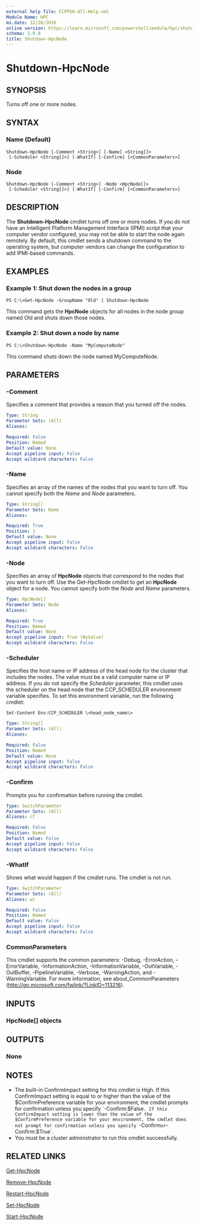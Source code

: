 ```yaml
---
external help file: CCPPSH.dll-Help.xml
Module Name: HPC
ms.date: 12/20/2016
online version: https://learn.microsoft.com/powershell/module/hpc/shutdown-hpcnode?view=windowsserver2012r2-ps&wt.mc_id=ps-gethelp
schema: 2.0.0
title: Shutdown-HpcNode
---
```


# Shutdown-HpcNode

## SYNOPSIS
Turns off one or more nodes.

## SYNTAX

### Name (Default)
```
Shutdown-HpcNode [-Comment <String>] [-Name] <String[]>
 [-Scheduler <String[]>] [-WhatIf] [-Confirm] [<CommonParameters>]
```

### Node
```
Shutdown-HpcNode [-Comment <String>] -Node <HpcNode[]>
 [-Scheduler <String[]>] [-WhatIf] [-Confirm] [<CommonParameters>]
```

## DESCRIPTION
The **Shutdown-HpcNode** cmdlet turns off one or more nodes.
If you do not have an Intelligent Platform Management Interface (IPMI) script that your computer vendor configured, you may not be able to start the node again remotely.
By default, this cmdlet sends a shutdown command to the operating system, but computer vendors can change the configuration to add IPMI-based commands.

## EXAMPLES

### Example 1: Shut down the nodes in a group
```
PS C:\>Get-HpcNode -GroupName "Old" | Shutdown-HpcNode
```

This command gets the **HpcNode** objects for all nodes in the node group named Old and shuts down those nodes.

### Example 2: Shut down a node by name
```
PS C:\>Shutdown-HpcNode -Name "MyComputeNode"
```

This command shuts down the node named MyComputeNode.

## PARAMETERS

### -Comment
Specifies a comment that provides a reason that you turned off the nodes.

```yaml
Type: String
Parameter Sets: (All)
Aliases:

Required: False
Position: Named
Default value: None
Accept pipeline input: False
Accept wildcard characters: False
```

### -Name
Specifies an array of the names of the nodes that you want to turn off.
You cannot specify both the *Name* and *Node* parameters.

```yaml
Type: String[]
Parameter Sets: Name
Aliases:

Required: True
Position: 1
Default value: None
Accept pipeline input: False
Accept wildcard characters: False
```

### -Node
Specifies an array  of **HpcNode** objects that correspond to the nodes that you want to turn off.
Use the Get-HpcNode cmdlet to get an **HpcNode** object for a node.
You cannot specify both the *Node* and *Name* parameters.

```yaml
Type: HpcNode[]
Parameter Sets: Node
Aliases:

Required: True
Position: Named
Default value: None
Accept pipeline input: True (ByValue)
Accept wildcard characters: False
```

### -Scheduler
Specifies the host name or IP address of the head node for the cluster that includes the nodes.
The value must be a valid computer name or IP address.
If you do not specify the *Scheduler* parameter, this cmdlet uses the scheduler on the head node that the CCP_SCHEDULER environment variable specifies.
To set this environment variable, run the following cmdlet:

`Set-Content Env:CCP_SCHEDULER \<head_node_name\>`

```yaml
Type: String[]
Parameter Sets: (All)
Aliases:

Required: False
Position: Named
Default value: None
Accept pipeline input: False
Accept wildcard characters: False
```

### -Confirm
Prompts you for confirmation before running the cmdlet.

```yaml
Type: SwitchParameter
Parameter Sets: (All)
Aliases: cf

Required: False
Position: Named
Default value: False
Accept pipeline input: False
Accept wildcard characters: False
```

### -WhatIf
Shows what would happen if the cmdlet runs.
The cmdlet is not run.

```yaml
Type: SwitchParameter
Parameter Sets: (All)
Aliases: wi

Required: False
Position: Named
Default value: False
Accept pipeline input: False
Accept wildcard characters: False
```

### CommonParameters
This cmdlet supports the common parameters: -Debug, -ErrorAction, -ErrorVariable, -InformationAction, -InformationVariable, -OutVariable, -OutBuffer, -PipelineVariable, -Verbose, -WarningAction, and -WarningVariable. For more information, see about_CommonParameters (http://go.microsoft.com/fwlink/?LinkID=113216).

## INPUTS

### HpcNode[] objects

## OUTPUTS

### None

## NOTES
* The built-in ConfirmImpact setting for this cmdlet is High. If this ConfirmImpact setting is equal to or higher than the value of the $ConfirmPreference variable for your environment, the cmdlet prompts for confirmation unless you specify `-Confirm:$False`. If this ConfirmImpact setting is lower than the value of the $ConfirmPreference variable for your environment, the cmdlet does not prompt for confirmation unless you specify `-Confirm` or `-Confirm:$True`.
* You must be a cluster administrator to run this cmdlet successfully.

## RELATED LINKS

[Get-HpcNode](/powershell/module/hpcpack2019/get-hpcnode?view=hpc19-ps)

[Remove-HpcNode](/powershell/module/hpcpack2016/remove-hpcnode?view=hpc16-ps)

[Restart-HpcNode](/powershell/module/hpcpack2019/restart-hpcnode?view=hpc19-ps)

[Set-HpcNode](./Set-HpcNode.md)

[Start-HpcNode](./Start-HpcNode.md)
